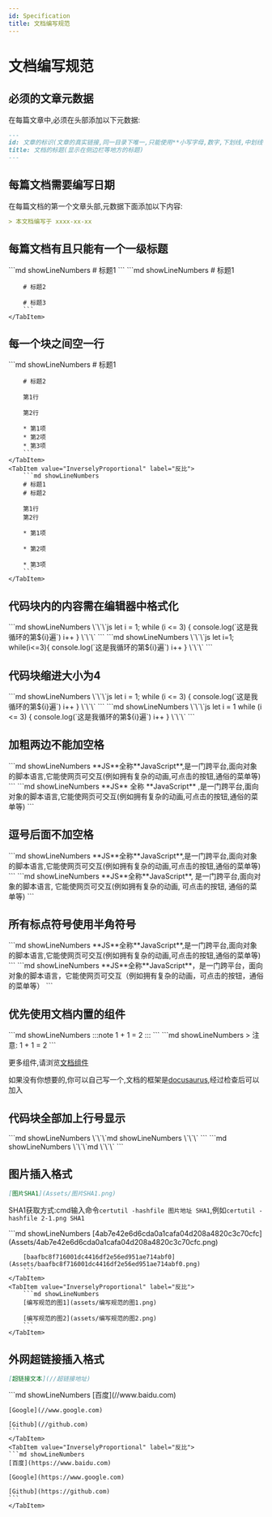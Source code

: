 ```yaml
---
id: Specification
title: 文档编写规范
---
```


# 文档编写规范

## 必须的文章元数据

在每篇文章中,必须在头部添加以下元数据:

```md showLineNumbers
---
id: 文章的标识(文章的真实链接,同一目录下唯一,只能使用**小写字母,数字,下划线,中划线**)
title: 文档的标题(显示在侧边栏等地方的标题)
---
```

## 每篇文档需要编写日期

在每篇文档的第一个文章头部,元数据下面添加以下内容:

```md showLineNumbers
> 本文档编写于 xxxx-xx-xx
```

## 每篇文档有且只能有一个一级标题

<Tabs>
    <TabItem value="Proportional" label="正比">
        ```md showLineNumbers
        # 标题1
        ```
    </TabItem>
    <TabItem value="InverselyProportional" label="反比">
        ```md showLineNumbers
        # 标题1

        # 标题2

        # 标题3
        ```
    </TabItem>
</Tabs>

## 每一个块之间空一行

<Tabs>
    <TabItem value="Proportional" label="正比">
        ```md showLineNumbers
        # 标题1

        # 标题2

        第1行

        第2行

        * 第1项
        * 第2项
        * 第3项
        ```
    </TabItem>
    <TabItem value="InverselyProportional" label="反比">
        ```md showLineNumbers
        # 标题1
        # 标题2

        第1行
        第2行

        * 第1项

        * 第2项

        * 第3项
        ```
    </TabItem>
</Tabs>

## 代码块内的内容需在编辑器中格式化

<Tabs>
    <TabItem value="Proportional" label="正比">
        ```md showLineNumbers
        \`\`\`js
        let i = 1;
        while (i <= 3) {
            console.log(`这是我循环的第${i}遍`)
            i++
        }
        \`\`\`
        ```
    </TabItem>
    <TabItem value="InverselyProportional" label="反比">
        ```md showLineNumbers
        \`\`\`js
        let i=1;
        while(i<=3){
            console.log(`这是我循环的第${i}遍`)
            i++
        }
        \`\`\`
        ```
    </TabItem>
</Tabs>

## 代码块缩进大小为4

<Tabs>
    <TabItem value="Proportional" label="正比">
        ```md showLineNumbers
        \`\`\`js
        let i = 1;
        while (i <= 3) {
            console.log(`这是我循环的第${i}遍`)
            i++
        }
        \`\`\`
        ```
    </TabItem>
    <TabItem value="InverselyProportional" label="反比">
        ```md showLineNumbers
        \`\`\`js
        let i = 1
        while (i <= 3) {
          console.log(`这是我循环的第${i}遍`)
          i++
        }
        \`\`\`
        ```
    </TabItem>
</Tabs>

## 加粗两边不能加空格

<Tabs>
    <TabItem value="Proportional" label="正比">
        ```md showLineNumbers
        **JS**全称**JavaScript**,是一门跨平台,面向对象的脚本语言,它能使网页可交互(例如拥有复杂的动画,可点击的按钮,通俗的菜单等)
        ```
    </TabItem>
    <TabItem value="InverselyProportional" label="反比">
        ```md showLineNumbers
        **JS** 全称 **JavaScript** ,是一门跨平台,面向对象的脚本语言,它能使网页可交互(例如拥有复杂的动画,可点击的按钮,通俗的菜单等)
        ```
    </TabItem>
</Tabs>

## 逗号后面不加空格

<Tabs>
    <TabItem value="Proportional" label="正比">
        ```md showLineNumbers
        **JS**全称**JavaScript**,是一门跨平台,面向对象的脚本语言,它能使网页可交互(例如拥有复杂的动画,可点击的按钮,通俗的菜单等)
        ```
    </TabItem>
    <TabItem value="InverselyProportional" label="反比">
        ```md showLineNumbers
        **JS**全称**JavaScript**, 是一门跨平台,面向对象的脚本语言, 它能使网页可交互(例如拥有复杂的动画, 可点击的按钮, 通俗的菜单等)
        ```
    </TabItem>
</Tabs>

## 所有标点符号使用半角符号

<Tabs>
    <TabItem value="Proportional" label="正比">
        ```md showLineNumbers
        **JS**全称**JavaScript**,是一门跨平台,面向对象的脚本语言,它能使网页可交互(例如拥有复杂的动画,可点击的按钮,通俗的菜单等)
        ```
    </TabItem>
    <TabItem value="InverselyProportional" label="反比">
        ```md showLineNumbers
        **JS**全称**JavaScript**，是一门跨平台，面向对象的脚本语言，它能使网页可交互（例如拥有复杂的动画，可点击的按钮，通俗的菜单等）
        ```
    </TabItem>
</Tabs>

## 优先使用文档内置的组件

<Tabs>
    <TabItem value="Proportional" label="正比">
        ```md showLineNumbers
        :::note
        1 + 1 = 2
        :::
        ```
    </TabItem>
    <TabItem value="InverselyProportional" label="反比">
        ```md showLineNumbers
        > 注意: 1 + 1 = 2
        ```
    </TabItem>
</Tabs>

更多组件,请浏览[文档组件](/docs/Components)

如果没有你想要的,你可以自己写一个,文档的框架是[docusaurus](//docusaurus.io),经过检查后可以加入

## 代码块全部加上行号显示

<Tabs>
    <TabItem value="Proportional" label="正比">
        ```md showLineNumbers
        \`\`\`md showLineNumbers
        \`\`\`
        ```
    </TabItem>
    <TabItem value="InverselyProportional" label="反比">
        ```md showLineNumbers
        \`\`\`md
        \`\`\`
        ```
    </TabItem>
</Tabs>

## 图片插入格式

```md showLineNumbers
[图片SHA1](Assets/图片SHA1.png)
```

SHA1获取方式:cmd输入命令`certutil -hashfile 图片地址 SHA1`,例如`certutil -hashfile 2-1.png SHA1`

<Tabs>
    <TabItem value="Proportional" label="正比">
        ```md showLineNumbers
        [4ab7e42e6d6cda0a1cafa04d208a4820c3c70cfc](Assets/4ab7e42e6d6cda0a1cafa04d208a4820c3c70cfc.png)

        [baafbc8f716001dc4416df2e56ed951ae714abf0](Assets/baafbc8f716001dc4416df2e56ed951ae714abf0.png)
        ```
    </TabItem>
    <TabItem value="InverselyProportional" label="反比">
        ```md showLineNumbers
        [编写规范的图1](assets/编写规范的图1.png)

        [编写规范的图2](assets/编写规范的图2.png)
        ```
    </TabItem>
</Tabs>

## 外网超链接插入格式

```md showLineNumbers
[超链接文本](//超链接地址)
```

<Tabs>
    <TabItem value="Proportional" label="正比">
    ```md showLineNumbers
    [百度](//www.baidu.com)

    [Google](//www.google.com)

    [Github](//github.com)
    ```
    </TabItem>
    <TabItem value="InverselyProportional" label="反比">
    ```md showLineNumbers
    [百度](https://www.baidu.com)

    [Google](https://www.google.com)

    [Github](https://github.com)
    ```
    </TabItem>
</Tabs>
